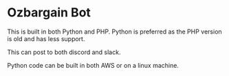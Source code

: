 # Ozbargain Bot

This is built in both Python and PHP. Python is preferred as the PHP version is old and has less support.

This can post to both discord and slack.

Python code can be built in both AWS or on a linux machine.
